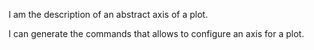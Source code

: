 I am the description of an abstract axis of a plot.

I can generate the commands that allows to configure an axis for a plot.